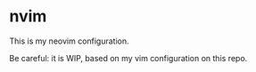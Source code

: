 # nvim

This is my neovim configuration.

Be careful: it is WIP, based on my vim configuration on this repo.

